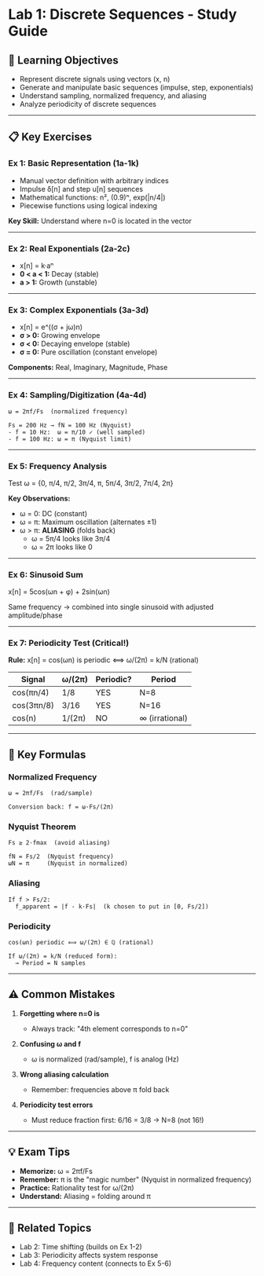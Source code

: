 # Lab 1: Discrete Sequences - Study Guide

## 🎯 Learning Objectives
- Represent discrete signals using vectors (x, n)
- Generate and manipulate basic sequences (impulse, step, exponentials)
- Understand sampling, normalized frequency, and aliasing
- Analyze periodicity of discrete sequences

---

## 📋 Key Exercises

### **Ex 1: Basic Representation (1a-1k)**
- Manual vector definition with arbitrary indices
- Impulse δ[n] and step u[n] sequences
- Mathematical functions: n², (0.9)ⁿ, exp(|n/4|)
- Piecewise functions using logical indexing

**Key Skill:** Understand where n=0 is located in the vector

---

### **Ex 2: Real Exponentials (2a-2c)**
- x[n] = k·aⁿ
- **0 < a < 1:** Decay (stable)
- **a > 1:** Growth (unstable)

---

### **Ex 3: Complex Exponentials (3a-3d)**
- x[n] = e^((σ + jω)n)
- **σ > 0:** Growing envelope
- **σ < 0:** Decaying envelope (stable)
- **σ = 0:** Pure oscillation (constant envelope)

**Components:** Real, Imaginary, Magnitude, Phase

---

### **Ex 4: Sampling/Digitization (4a-4d)**
```
ω = 2πf/Fs  (normalized frequency)

Fs = 200 Hz → fN = 100 Hz (Nyquist)
- f = 10 Hz:  ω = π/10 ✓ (well sampled)
- f = 100 Hz: ω = π (Nyquist limit)
```

---

### **Ex 5: Frequency Analysis**
Test ω = {0, π/4, π/2, 3π/4, π, 5π/4, 3π/2, 7π/4, 2π}

**Key Observations:**
- ω = 0: DC (constant)
- ω = π: Maximum oscillation (alternates ±1)
- ω > π: **ALIASING** (folds back)
  - ω = 5π/4 looks like 3π/4
  - ω = 2π looks like 0

---

### **Ex 6: Sinusoid Sum**
x[n] = 5cos(ωn + φ) + 2sin(ωn)

Same frequency → combined into single sinusoid with adjusted amplitude/phase

---

### **Ex 7: Periodicity Test (Critical!)**

**Rule:** x[n] = cos(ωn) is periodic ⟺ ω/(2π) = k/N (rational)

| Signal | ω/(2π) | Periodic? | Period |
|--------|--------|-----------|--------|
| cos(πn/4) | 1/8 | YES | N=8 |
| cos(3πn/8) | 3/16 | YES | N=16 |
| cos(n) | 1/(2π) | NO | ∞ (irrational) |

---

## 🔑 Key Formulas

### Normalized Frequency
```
ω = 2πf/Fs  (rad/sample)

Conversion back: f = ω·Fs/(2π)
```

### Nyquist Theorem
```
Fs ≥ 2·fmax  (avoid aliasing)

fN = Fs/2  (Nyquist frequency)
ωN = π     (Nyquist in normalized)
```

### Aliasing
```
If f > Fs/2:
  f_apparent = |f - k·Fs|  (k chosen to put in [0, Fs/2])
```

### Periodicity
```
cos(ωn) periodic ⟺ ω/(2π) ∈ ℚ (rational)

If ω/(2π) = k/N (reduced form):
  → Period = N samples
```

---

## ⚠️ Common Mistakes

1. **Forgetting where n=0 is**
   - Always track: "4th element corresponds to n=0"

2. **Confusing ω and f**
   - ω is normalized (rad/sample), f is analog (Hz)

3. **Wrong aliasing calculation**
   - Remember: frequencies above π fold back

4. **Periodicity test errors**
   - Must reduce fraction first: 6/16 = 3/8 → N=8 (not 16!)

---

## 💡 Exam Tips

- **Memorize:** ω = 2πf/Fs
- **Remember:** π is the "magic number" (Nyquist in normalized frequency)
- **Practice:** Rationality test for ω/(2π)
- **Understand:** Aliasing = folding around π

---

## 🔗 Related Topics
- Lab 2: Time shifting (builds on Ex 1-2)
- Lab 3: Periodicity affects system response
- Lab 4: Frequency content (connects to Ex 5-6)
